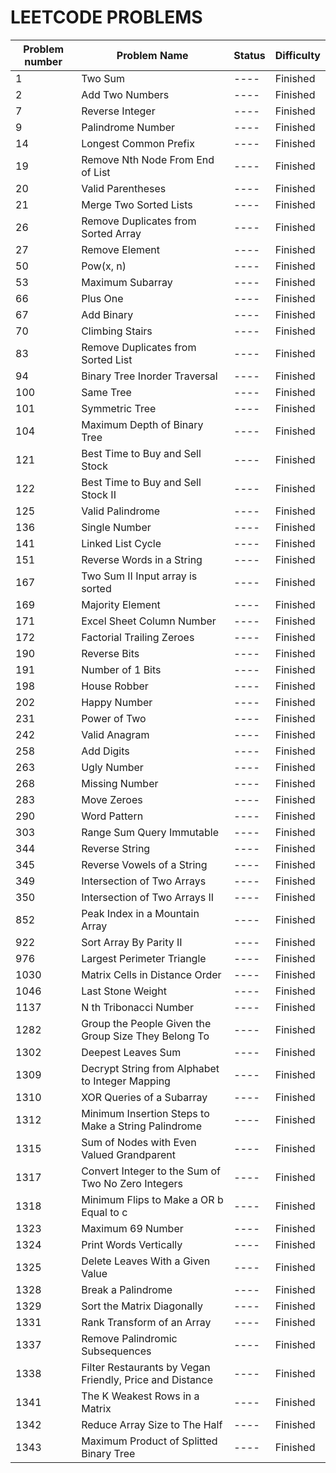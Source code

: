 # LEETCODE PROBLEMS

| Problem number | Problem Name | Status | Difficulty |
| -------------- | ------------ | ------ | ---------- |
| 1              | Two Sum      | ----   | Finished   |
| 2              | Add Two Numbers      | ----   | Finished   |
| 7              | Reverse Integer      | ----   | Finished   |
| 9              | Palindrome Number      | ----   | Finished   |
| 14              | Longest Common Prefix      | ----   | Finished   |
| 19              | Remove Nth Node From End of List      | ----   | Finished   |
| 20              | Valid Parentheses      | ----   | Finished   |
| 21              | Merge Two Sorted Lists      | ----   | Finished   |
| 26              | Remove Duplicates from Sorted Array      | ----   | Finished   |
| 27              | Remove Element      | ----   | Finished   |
| 50              | Pow(x, n)      | ----   | Finished   |
| 53              | Maximum Subarray      | ----   | Finished   |
| 66              | Plus One      | ----   | Finished   |
| 67              | Add Binary      | ----   | Finished   |
| 70              | Climbing Stairs      | ----   | Finished   |
| 83              | Remove Duplicates from Sorted List      | ----   | Finished   |
| 94              | Binary Tree Inorder Traversal      | ----   | Finished   |
| 100              | Same Tree      | ----   | Finished   |
| 101              | Symmetric Tree      | ----   | Finished   |
| 104              | Maximum Depth of Binary Tree      | ----   | Finished   |
| 121              | Best Time to Buy and Sell Stock      | ----   | Finished   |
| 122              | Best Time to Buy and Sell Stock II      | ----   | Finished   |
| 125              | Valid Palindrome      | ----   | Finished   |
| 136              | Single Number      | ----   | Finished   |
| 141              | Linked List Cycle      | ----   | Finished   |
| 151              | Reverse Words in a String      | ----   | Finished   |
| 167              | Two Sum II Input array is sorted      | ----   | Finished   |
| 169              | Majority Element      | ----   | Finished   |
| 171              | Excel Sheet Column Number      | ----   | Finished   |
| 172              | Factorial Trailing Zeroes      | ----   | Finished   |
| 190              | Reverse Bits      | ----   | Finished   |
| 191              | Number of 1 Bits      | ----   | Finished   |
| 198              | House Robber      | ----   | Finished   |
| 202              | Happy Number      | ----   | Finished   |
| 231              | Power of Two      | ----   | Finished   |
| 242              | Valid Anagram      | ----   | Finished   |
| 258              | Add Digits      | ----   | Finished   |
| 263              | Ugly Number      | ----   | Finished   |
| 268              | Missing Number      | ----   | Finished   |
| 283              | Move Zeroes      | ----   | Finished   |
| 290              | Word Pattern      | ----   | Finished   |
| 303              | Range Sum Query Immutable      | ----   | Finished   |
| 344              | Reverse String      | ----   | Finished   |
| 345              | Reverse Vowels of a String      | ----   | Finished   |
| 349              | Intersection of Two Arrays      | ----   | Finished   |
| 350              | Intersection of Two Arrays II      | ----   | Finished   |
| 852              | Peak Index in a Mountain Array      | ----   | Finished   |
| 922              | Sort Array By Parity II      | ----   | Finished   |
| 976              | Largest Perimeter Triangle      | ----   | Finished   |
| 1030              | Matrix Cells in Distance Order      | ----   | Finished   |
| 1046              | Last Stone Weight      | ----   | Finished   |
| 1137              | N th Tribonacci Number      | ----   | Finished   |
| 1282              | Group the People Given the Group Size They Belong To      | ----   | Finished   |
| 1302              | Deepest Leaves Sum      | ----   | Finished   |
| 1309              | Decrypt String from Alphabet to Integer Mapping      | ----   | Finished   |
| 1310              | XOR Queries of a Subarray      | ----   | Finished   |
| 1312              | Minimum Insertion Steps to Make a String Palindrome      | ----   | Finished   |
| 1315              | Sum of Nodes with Even Valued Grandparent      | ----   | Finished   |
| 1317              | Convert Integer to the Sum of Two No Zero Integers      | ----   | Finished   |
| 1318              | Minimum Flips to Make a OR b Equal to c      | ----   | Finished   |
| 1323              | Maximum 69 Number      | ----   | Finished   |
| 1324              | Print Words Vertically      | ----   | Finished   |
| 1325              | Delete Leaves With a Given Value      | ----   | Finished   |
| 1328              | Break a Palindrome      | ----   | Finished   |
| 1329              | Sort the Matrix Diagonally      | ----   | Finished   |
| 1331              | Rank Transform of an Array      | ----   | Finished   |
| 1337              | Remove Palindromic Subsequences      | ----   | Finished   |
| 1338              | Filter Restaurants by Vegan Friendly, Price and Distance      | ----   | Finished   |
| 1341              | The K Weakest Rows in a Matrix      | ----   | Finished   |
| 1342              | Reduce Array Size to The Half      | ----   | Finished   |
| 1343              | Maximum Product of Splitted Binary Tree      | ----   | Finished   |
